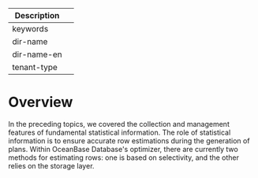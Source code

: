 | Description   |                 |
|---------------|-----------------|
| keywords      |                 |
| dir-name      |                 |
| dir-name-en   |                 |
| tenant-type   |                 |

# Overview

In the preceding topics, we covered the collection and management features of fundamental statistical information. The role of statistical information is to ensure accurate row estimations during the generation of plans. Within OceanBase Database's optimizer, there are currently two methods for estimating rows: one is based on selectivity, and the other relies on the storage layer.